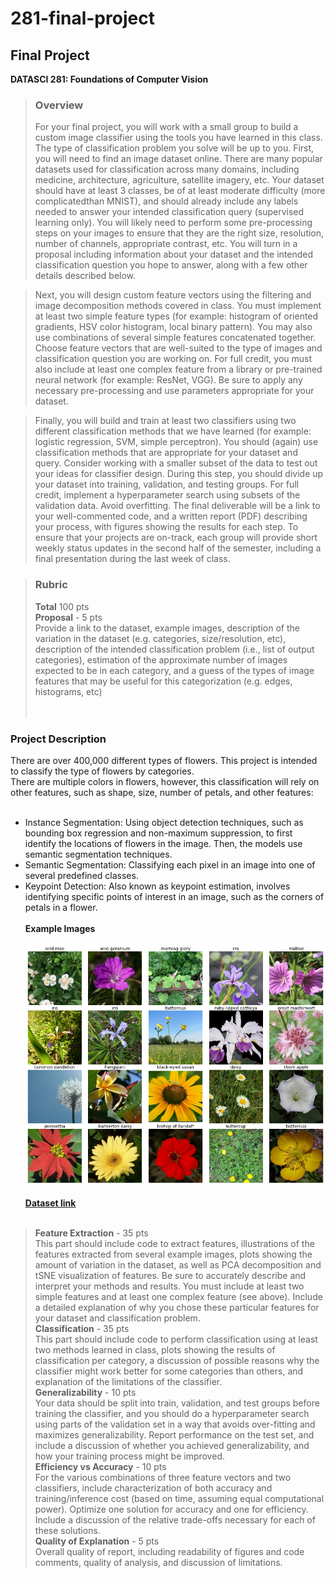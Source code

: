 # 281-final-project

## Final Project
**DATASCI 281: Foundations of Computer Vision**

>### Overview
>For your final project, you will work with a small group to build a custom image classifier using the tools you have learned in this class. The type of classification problem you solve will be up to you.
First, you will need to find an image dataset online. There are many popular datasets used for classification across many domains, including medicine, architecture, agriculture, satellite imagery, etc. Your dataset should have at least 3 classes, be of at least moderate difficulty (more complicatedthan MNIST), and should already include any labels needed to answer your intended classification query (supervised learning only). You will likely need to perform some pre-processing steps on your images to ensure that they are the right size, resolution, number of channels, appropriate contrast, etc. You will turn in a proposal including information about your dataset and the intended classification question you hope to answer, along with a few other details described below.

>Next, you will design custom feature vectors using the filtering and image decomposition methods covered in class. You must implement at least two simple feature types (for example: histogram of oriented gradients, HSV color histogram, local binary pattern). You may also use combinations of several simple features concatenated together. Choose feature vectors that are well-suited to the type of images and classification question you are working on. For full credit, you must also include at least one complex feature from a library or pre-trained neural network (for example: ResNet, VGG).
Be sure to apply any necessary pre-processing and use parameters appropriate for your dataset.

>Finally, you will build and train at least two classifiers using two different classification methods that we have learned (for example: logistic regression, SVM, simple perceptron). You should (again) use classification methods that are appropriate for your dataset and query. Consider working with a smaller subset of the data to test out your ideas for classifier design. During this step, you should divide up your dataset into training, validation, and testing groups. For full credit, implement a hyperparameter search using subsets of the validation data. Avoid overfitting.
The final deliverable will be a link to your well-commented code, and a written report (PDF) describing your process, with figures showing the results for each step. To ensure that your projects are on-track, each group will provide short weekly status updates in the second half of the semester, including a final presentation during the last week of class.

>### Rubric
>**Total** 100 pts</br>
>**Proposal** - 5 pts</br>
Provide a link to the dataset, example images, description of the variation in the dataset (e.g. categories, size/resolution, etc), description of the intended classification problem (i.e., list of output categories), estimation of the approximate number of images expected to be in each category, and a guess of the types of image features that may be useful for this categorization (e.g. edges, histograms, etc)</br></br></br>

### Project Description</br>
There are over 400,000 different types of flowers. This project is intended to classify the type of flowers by categories.</br>
There are multiple colors in flowers, however, this classification will rely on other features, such as shape, size, number of petals, and other features:</br></br>
+ Instance Segmentation: Using object detection techniques, such as bounding box regression and non-maximum suppression, to first identify the locations of flowers in the image. Then, the models use semantic segmentation techniques.
+ Semantic Segmentation: Classifying each pixel in an image into one of several predefined classes.
+ Keypoint Detection: Also known as keypoint estimation, involves identifying specific points of interest in an image, such as the corners of petals in a flower.
</br></br>
**Example Images**</br></br>
![Flowers images](https://github.com/teddy661/281-final-project/blob/main/docs/__results___22_0.png)</br></br>
**[Dataset link](https://www.kaggle.com/code/ryanholbrook/create-your-first-submission/notebook)**</br></br>

>**Feature Extraction** - 35 pts</br>
>This part should include code to extract features, illustrations of the features extracted from several example images, plots showing the amount of variation in the dataset, as well as PCA decomposition and tSNE visualization of features. Be sure to accurately describe and interpret your methods and results. You must include at least two simple features and at least one complex feature (see above). Include a detailed explanation of why you chose these particular features for your dataset and classification problem.</br>
>**Classification** - 35 pts</br>
>This part should include code to perform classification using at least two methods learned in class, plots showing the results of classification per category, a discussion of possible reasons why the classifier might work better for some categories than others, and explanation of the limitations of the classifier.</br>
>**Generalizability** - 10 pts</br>
>Your data should be split into train, validation, and test groups before training the classifier, and you should do a hyperparameter search using parts of the validation set in a way that avoids over-fitting and maximizes generalizability. Report performance on the test set, and include a discussion of whether you achieved generalizability, and how your training process might be improved.</br>
>**Efficiency vs Accuracy** - 10 pts</br>
>For the various combinations of three feature vectors and two classifiers, include characterization of both accuracy and training/inference cost (based on time, assuming equal computational power). Optimize one solution for accuracy and one for efficiency. Include a discussion of the relative trade-offs necessary for each of these solutions.</br>
>**Quality of Explanation** - 5 pts</br>
>Overall quality of report, including readability of figures and code comments, quality of analysis, and discussion of limitations.</br>
